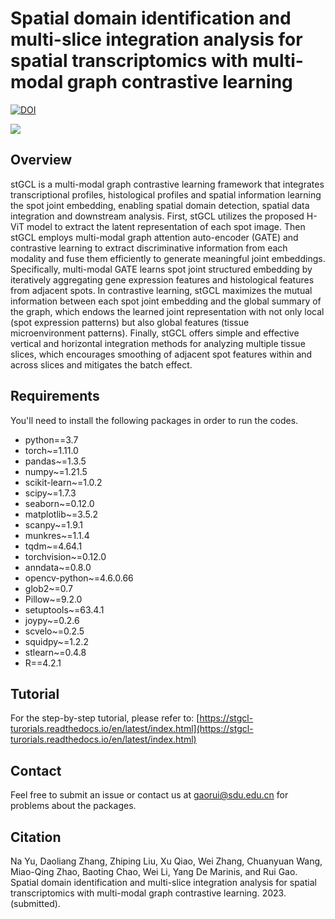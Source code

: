 # Spatial domain identification and multi-slice integration analysis for spatial transcriptomics with multi-modal graph contrastive learning
[![DOI](https://zenodo.org/badge/DOI/10.5281/zenodo.8185216.svg)](https://zenodo.org/record/8185216)


![](https://github.com/RuiGaolab/stGCL/blob/main/stGCL_Overview.png)


## Overview
stGCL is a multi-modal graph contrastive learning framework that integrates transcriptional profiles, histological profiles and spatial information learning the spot joint embedding, enabling spatial domain detection, spatial data integration and downstream analysis. First, stGCL utilizes the proposed H-ViT model to extract the latent representation of each spot image. Then stGCL employs multi-modal graph attention auto-encoder (GATE) and contrastive learning to extract discriminative information from each modality and fuse them efficiently to generate meaningful joint embeddings. Specifically, multi-modal GATE learns spot joint structured embedding by iteratively aggregating gene expression features and histological features from adjacent spots. In contrastive learning, stGCL maximizes the mutual information between each spot joint embedding and the global summary of the graph, which endows the learned joint representation with not only local (spot expression patterns) but also global features (tissue microenvironment patterns). Finally, stGCL offers simple and effective vertical and horizontal integration methods for analyzing multiple tissue slices, which encourages smoothing of adjacent spot features within and across slices and mitigates the batch effect.

## Requirements
You'll need to install the following packages in order to run the codes.
* python==3.7
* torch~=1.11.0
* pandas~=1.3.5
* numpy~=1.21.5
* scikit-learn~=1.0.2
* scipy~=1.7.3
* seaborn~=0.12.0
* matplotlib~=3.5.2
* scanpy~=1.9.1
* munkres~=1.1.4
* tqdm~=4.64.1
* torchvision~=0.12.0
* anndata~=0.8.0
* opencv-python~=4.6.0.66
* glob2~=0.7
* Pillow~=9.2.0
* setuptools~=63.4.1
* joypy~=0.2.6
* scvelo~=0.2.5
* squidpy~=1.2.2
* stlearn~=0.4.8
* R==4.2.1

## Tutorial
For the step-by-step tutorial, please refer to:
[https://stgcl-turorials.readthedocs.io/en/latest/index.html](https://stgcl-turorials.readthedocs.io/en/latest/index.html)

## Contact
Feel free to submit an issue or contact us at gaorui@sdu.edu.cn for problems about the packages.

## Citation
Na Yu, Daoliang Zhang, Zhiping Liu, Xu Qiao, Wei Zhang, Chuanyuan Wang, Miao-Qing Zhao, Baoting Chao, Wei Li, Yang De Marinis, and Rui Gao. Spatial domain identification and multi-slice integration analysis for spatial transcriptomics with multi-modal graph contrastive learning. 2023. (submitted).
